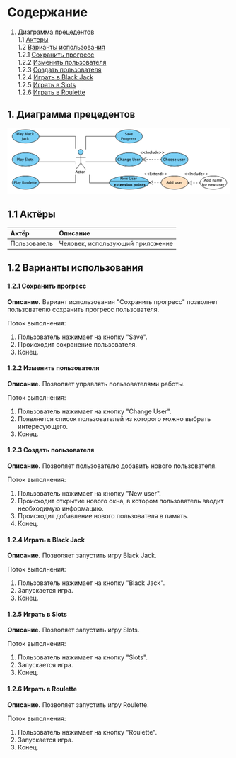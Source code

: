 # Содержание
1. [Диаграмма прецедентов](#1)<br>
1.1 [Актеры](#1.1)<br>
1.2 [Варианты использования](#1.2)<br>
1.2.1 [Сохранить прогресс](#1.2.1)<br>
1.2.2 [Изменить пользователя](#1.2.2)<br>
1.2.3 [Создать пользователя](#1.2.3)<br>
1.2.4 [Играть в Black Jack](#1.2.4)<br>
1.2.5 [Играть в Slots](#1.2.5)<br>
1.2.6 [Играть в Roulette](#1.2.6)<br>
    
    
## 1. Диаграмма прецедентов<a name="1"></a> 

![Диаграмма прецедентов](https://github.com/shmouk/JACKPOTSmachine/blob/master/Diagrams/UseCase/UseCase.png)


## 1.1 Актёры<a name="1.1"></a>

| Актёр | Описание |
|:--|:--|
| Пользователь | Человек, использующий приложение |

## 1.2 Варианты использования<a name="1.2"></a>

#### 1.2.1 Сохранить прогресс<a name="1.2.1"></a>
**Описание.** Вариант использования "Сохранить прогресс" позволяет пользователю сохранить прогресс пользователя.

Поток выполнения:
1. Пользователь нажимает на кнопку "Save".
2. Происходит сохранение пользователя.
3. Конец.

#### 1.2.2 Изменить пользователя<a name="1.2.2"></a>
**Описание.** Позволяет управлять пользователями работы.

Поток выполнения:
1. Пользователь нажимает на кнопку "Change User".
2. Появляется список пользователей из которого можно выбрать интересующего.
3. Конец.

#### 1.2.3 Создать пользователя<a name="1.2.3"></a>
**Описание.** Позволяет пользователю добавить нового пользователя.

Поток выполнения:
1. Пользователь нажимает на кнопку "New user".
2. Происходит открытие нового окна, в котором пользователь вводит необходимую информацию.
3. Происходит добавление нового пользователя в память.
4. Конец.

#### 1.2.4 Играть в Black Jack<a name="1.2.4"></a>
**Описание.** Позволяет запустить игру Black Jack.

Поток выполнения:
1. Пользователь нажимает на кнопку "Black Jack".
2. Запускается игра.
3. Конец.

#### 1.2.5 Играть в Slots<a name="1.2.5"></a>
**Описание.** Позволяет запустить игру Slots.

Поток выполнения:
1. Пользователь нажимает на кнопку "Slots".
2. Запускается игра.
3. Конец.

#### 1.2.6 Играть в Roulette<a name="1.2.6"></a>
**Описание.** Позволяет запустить игру Roulette.

Поток выполнения:
1. Пользователь нажимает на кнопку "Roulette".
2. Запускается игра.
3. Конец.
